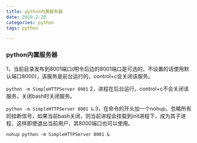 ```yaml
---
title: python内置服务器
date: 2019.2.20 
categories: python
tags: python

---
```


### python内置服务器
1，当前目录发布到8001端口(明令后边的8001端口是可选的，不设置的话使用默认端口8000)，该服务是前台运行的，control+c会关闭该服务。

`python -m SimpleHTTPServer 8001`
2，进程在后台运行，control+c不会关闭该服务，关闭bash时关闭服务。

`python -m SimpleHTTPServer 8001 &`
3，在命令的开头加一个nohup，忽略所有的挂断信号，如果当前bash关闭，则当前进程会挂载到init进程下，成为其子进程，这样即使退出当前用户，其8000端口也可以使用。

`nohup python -m SimpleHTTPServer 8001 &`
